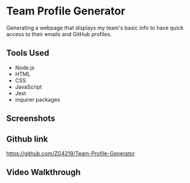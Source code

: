 # Team Profile Generator
 Generating a webpage that displays my team's basic info to have quick access to their emails and GitHub profiles.

## Tools Used 
- Node.js
- HTML
- CSS
- JavaScript
- Jest
- inquirer packages

## Screenshots

## Github link
https://github.com/ZG4219/Team-Profile-Generator

## Video Walkthrough